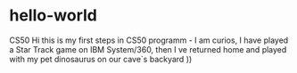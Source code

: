 # hello-world
CS50
Hi this is my first steps in CS50 programm - I am curios, I have played a Star Track game on IBM System/360, then I ve returned home and played with my pet dinosaurus on our cave`s backyard ))
